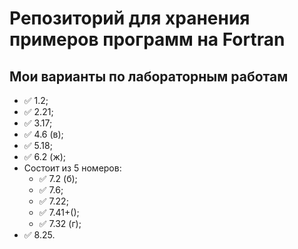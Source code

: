 # Репозиторий для хранения примеров программ на Fortran

## Мои варианты по лабораторным работам

* ✅ 1.2;
* ✅ 2.21;
* ✅ 3.17;
* ✅ 4.6 (в);
* ✅ 5.18;
* ✅ 6.2 (ж);
* Состоит из 5 номеров:
  * ✅ 7.2 (б);
  * ✅ 7.6;
  * ✅ 7.22;
  * ✅ 7.41+();
  * ✅ 7.32 (г);
* ✅ 8.25.
